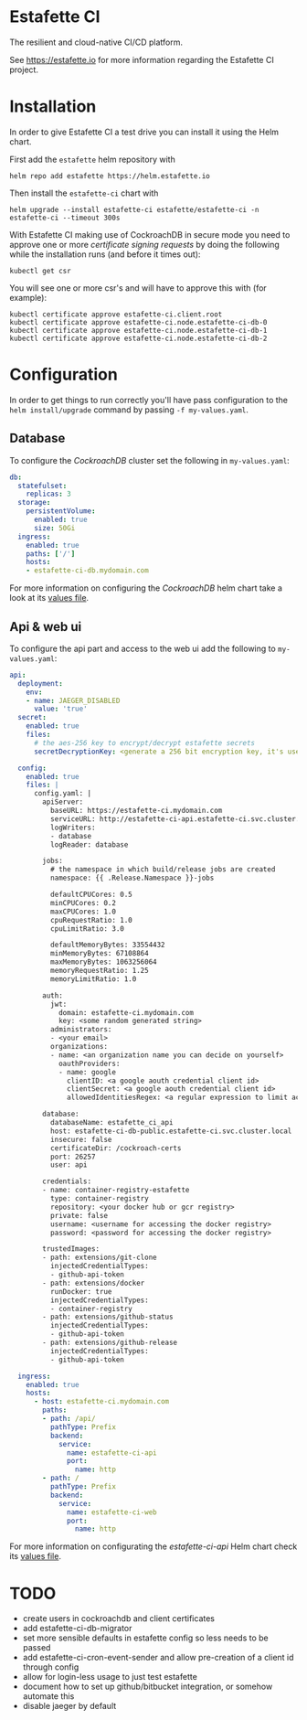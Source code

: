 # Estafette CI

The resilient and cloud-native CI/CD platform.

See https://estafette.io for more information regarding the Estafette CI project.

# Installation

In order to give Estafette CI a test drive you can install it using the Helm chart.

First add the `estafette` helm repository with

```
helm repo add estafette https://helm.estafette.io
```

Then install the `estafette-ci` chart with

```
helm upgrade --install estafette-ci estafette/estafette-ci -n estafette-ci --timeout 300s
```

With Estafette CI making use of CockroachDB in secure mode you need to approve one or more _certificate signing requests_ by doing the following while the installation runs (and before it times out):

```
kubectl get csr
```

You will see one or more csr's and will have to approve this with (for example):

```
kubectl certificate approve estafette-ci.client.root
kubectl certificate approve estafette-ci.node.estafette-ci-db-0
kubectl certificate approve estafette-ci.node.estafette-ci-db-1
kubectl certificate approve estafette-ci.node.estafette-ci-db-2
```

# Configuration

In order to get things to run correctly you'll have pass configuration to the `helm install/upgrade` command by passing `-f my-values.yaml`.

## Database

To configure the _CockroachDB_ cluster set the following in `my-values.yaml`:

```yaml
db:
  statefulset:
    replicas: 3
  storage:
    persistentVolume:
      enabled: true
      size: 50Gi
  ingress:
    enabled: true
    paths: ['/']
    hosts:
    - estafette-ci-db.mydomain.com
```

For more information on configuring the _CockroachDB_ helm chart take a look at its [values file](https://github.com/cockroachdb/helm-charts/blob/master/cockroachdb/values.yaml).

## Api & web ui

To configure the api part and access to the web ui add the following to `my-values.yaml`:

```yaml
api:
  deployment:
    env:
    - name: JAEGER_DISABLED
      value: 'true'
  secret:
    enabled: true
    files:
      # the aes-256 key to encrypt/decrypt estafette secrets
      secretDecryptionKey: <generate a 256 bit encryption key, it's used to encrypt estafette secrets>

  config:
    enabled: true
    files: |
      config.yaml: |
        apiServer:
          baseURL: https://estafette-ci.mydomain.com
          serviceURL: http://estafette-ci-api.estafette-ci.svc.cluster.local
          logWriters:
          - database
          logReader: database

        jobs:
          # the namespace in which build/release jobs are created
          namespace: {{ .Release.Namespace }}-jobs

          defaultCPUCores: 0.5
          minCPUCores: 0.2
          maxCPUCores: 1.0
          cpuRequestRatio: 1.0
          cpuLimitRatio: 3.0

          defaultMemoryBytes: 33554432
          minMemoryBytes: 67108864
          maxMemoryBytes: 1063256064
          memoryRequestRatio: 1.25
          memoryLimitRatio: 1.0

        auth:
          jwt:
            domain: estafette-ci.mydomain.com
            key: <some random generated string>
          administrators:
          - <your email>
          organizations:
          - name: <an organization name you can decide on yourself>
            oauthProviders:
            - name: google
              clientID: <a google aouth credential client id>
              clientSecret: <a google aouth credential client id>
              allowedIdentitiesRegex: <a regular expression to limit access to users of your domain, let's say .+@mydomain\.com>

        database:
          databaseName: estafette_ci_api
          host: estafette-ci-db-public.estafette-ci.svc.cluster.local
          insecure: false
          certificateDir: /cockroach-certs
          port: 26257
          user: api

        credentials:
        - name: container-registry-estafette
          type: container-registry
          repository: <your docker hub or gcr registry>
          private: false
          username: <username for accessing the docker registry>
          password: <password for accessing the docker registry>

        trustedImages:
        - path: extensions/git-clone
          injectedCredentialTypes:
          - github-api-token
        - path: extensions/docker
          runDocker: true
          injectedCredentialTypes:
          - container-registry
        - path: extensions/github-status
          injectedCredentialTypes:
          - github-api-token
        - path: extensions/github-release
          injectedCredentialTypes:
          - github-api-token

  ingress:
    enabled: true
    hosts:
      - host: estafette-ci.mydomain.com
        paths:
        - path: /api/
          pathType: Prefix
          backend:
            service:
              name: estafette-ci-api
              port:
                name: http
        - path: /
          pathType: Prefix
          backend:
            service:
              name: estafette-ci-web
              port:
                name: http
```

For more information on configurating the _estafette-ci-api_ Helm chart check its [values file](https://github.com/estafette/estafette-ci-api/blob/main/helm/estafette-ci-api/values.yaml).

# TODO

- create users in cockroachdb and client certificates
- add estafette-ci-db-migrator
- set more sensible defaults in estafette config so less needs to be passed
- add estafette-ci-cron-event-sender and allow pre-creation of a client id through config
- allow for login-less usage to just test estafette
- document how to set up github/bitbucket integration, or somehow automate this
- disable jaeger by default